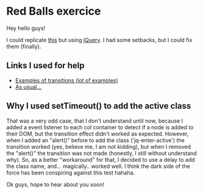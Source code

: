Red Balls exercice
==================

Hey hello guys!

I could replicate [this](http://embed.plnkr.co/22eP0y9fgmjrkb5xcOnW/preview) but using [jQuery](http://jquery.com).
I had some setbacks, but I could fix them (finally).

Links I used for help
---------------------
* [Examples of transitions (lot of examples)](http://www.the-art-of-web.com/css/css-animation/)
* [As usual...](http://stackoverflow.com/questions/4979738/fire-jquery-event-on-div-change)

Why I used setTimeout() to add the active class
-----------------------------------------------
That was a very odd case, that I don't understand until now, because I added a event listener to each col container to detect if a node is added to their DOM, but the transition effect didn't worked as expected. However, when I added an "alert()" before to add the class ('jq-enter-active') the transition worked (yes, believe me, I am not kidding), but when I removed the "alert()" the transition was not made (honestly, I still without understand why).
So, as a better "workaround" for that, I decided to use a delay to add the class name, and... magically.. worked well. I think the dark side of the force has been conspiring against this test hahaha.

Ok guys, hope to hear about you soon!
